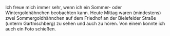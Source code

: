 Ich freue mich immer sehr, wenn ich ein Sommer- oder Wintergoldhähnchen beobachten kann. Heute Mittag waren (mindestens) zwei Sommergoldhähnchen auf dem Friedhof an der Bielefelder Straße (unterm Gartnischberg) zu sehen und auch zu hören. Von einem konnte ich auch ein Foto schießen.